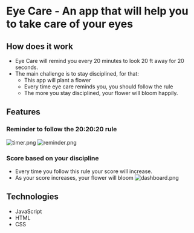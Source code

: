 # Eye Care - An app that will help you to take care of your eyes

## How does it work

- Eye Care will remind you every 20 minutes to look 20 ft away for 20 seconds.
- The main challenge is to stay disciplined, for that:
    - This app will plant a flower
    - Every time eye care reminds you, you should follow the rule
    - The more you stay disciplined, your flower will bloom happily.

## Features

### Reminder to follow the 20:20:20 rule
![timer.png](https://cdn.hashnode.com/res/hashnode/image/upload/v1625082434709/URH_2eY_J.png)
![reminder.png](https://cdn.hashnode.com/res/hashnode/image/upload/v1625082459131/DXsxaLNkG.png)

### Score based on your discipline
- Every time you follow this rule your score will increase.
- As your score increases, your flower will bloom
![dashboard.png](https://cdn.hashnode.com/res/hashnode/image/upload/v1625082493116/BeNBKoO9H.png)

## Technologies
- JavaScript
- HTML
- CSS
